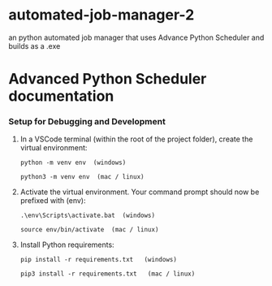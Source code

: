 # automated-job-manager-2
an python automated job manager that uses Advance Python Scheduler and builds as a .exe

# Advanced Python Scheduler documentation

### Setup for Debugging and Development

1. In a VSCode terminal (within the root of the project folder), create the virtual environment:

   ```
   python -m venv env  (windows)

   python3 -m venv env  (mac / linux)
   ```

2. Activate the virtual environment. Your command prompt should now be prefixed with (env):

   ```
   .\env\Scripts\activate.bat  (windows)

   source env/bin/activate  (mac / linux)
   ```
3. Install Python requirements:

   ```
   pip install -r requirements.txt   (windows)

   pip3 install -r requirements.txt   (mac / linux)


